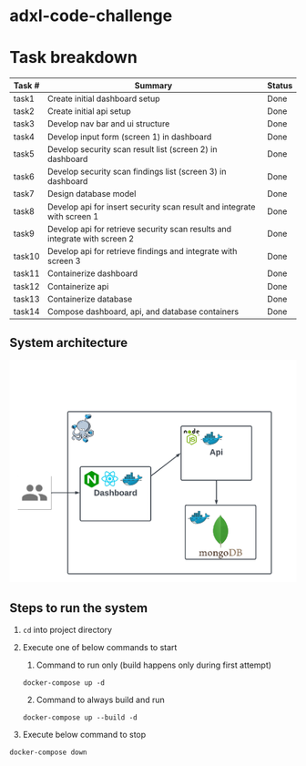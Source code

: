 # adxl-code-challenge

# Task breakdown

| Task # | Summary | Status |
|--------|---------|--------|
| task1 | Create initial dashboard setup | Done |
| task2 | Create initial api setup | Done |
| task3 | Develop nav bar and ui structure | Done |
| task4 | Develop input form (screen 1) in dashboard | Done |
| task5 | Develop security scan result list (screen 2) in dashboard | Done |
| task6 | Develop security scan findings list (screen 3) in dashboard | Done |
| task7 | Design database model | Done |
| task8 | Develop api for insert security scan result and integrate with screen 1 | Done |
| task9 | Develop api for retrieve security scan results and integrate with screen 2 | Done |
| task10 | Develop api for retrieve findings and integrate with screen 3 | Done |
| task11 | Containerize dashboard | Done |
| task12 | Containerize api | Done |
| task13 | Containerize database | Done |
| task14 | Compose dashboard, api, and database containers | Done |

## System architecture

![system-architecture](./system-architecture.png)

## Steps to run the system
1. `cd` into project directory

2. Execute one of below commands to start
    1. Command to run only (build happens only during first attempt)
    ```
    docker-compose up -d
    ```
    2. Command to always build and run
    ```
    docker-compose up --build -d
    ```

2. Execute below command to stop
```
docker-compose down